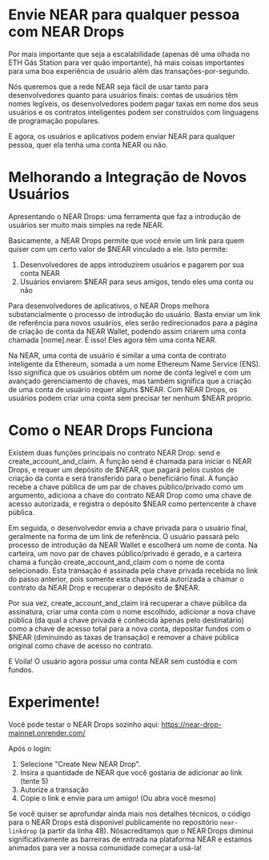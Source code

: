 # Envie NEAR para qualquer pessoa com NEAR Drops

Por mais importante que seja a escalabilidade (apenas dê uma olhada no ETH Gás Station para ver quão importante), há mais coisas importantes para uma boa experiência de usuário além das transações-por-segundo.

Nós queremos que a rede NEAR seja fácil de usar tanto para desenvolvedores quanto para usuários finais: contas de usuários têm nomes legíveis, os desenvolvedores podem pagar taxas em nome dos seus usuários e os contratos inteligentes podem ser construídos com linguagens de programação populares.

E agora, os usuários e aplicativos podem enviar NEAR para qualquer pessoa, quer ela tenha uma conta NEAR ou não.

# Melhorando a Integração de Novos Usuários

Apresentando o NEAR Drops: uma ferramenta que faz a introdução de usuários ser muito mais simples na rede NEAR.

Basicamente, a NEAR Drops permite que você envie um link para quem quiser com um certo valor de $NEAR vinculado a ele. Isto permite:

1. Desenvolvedores de apps introduzirem usuários e pagarem por sua conta NEAR
2. Usuários enviarem $NEAR para seus amigos, tendo eles uma conta ou não

Para desenvolvedores de aplicativos, o NEAR Drops melhora substancialmente o processo de introdução do usuário. Basta enviar um link de referência para novos usuários, eles serão redirecionados para a página de criação de conta da NEAR Wallet, podendo assim criarem uma conta chamada [nome].near. É isso! Eles agora têm uma conta NEAR.

Na NEAR, uma conta de usuário é similar a uma conta de contrato inteligente da Ethereum, somada a um nome Ethereum Name Service (ENS). Isso significa que os usuários obtêm um nome de conta legível e com um avançado gerenciamento de chaves, mas também significa que a criação de uma conta de usuário requer alguns $NEAR. Com NEAR Drops, os usuários podem criar uma conta sem precisar ter nenhum $NEAR próprio.

# Como o NEAR Drops Funciona

Existem duas funções principais no contrato NEAR Drop: send e create_account_and_claim. A função send é chamada para iniciar o NEAR Drops, e requer um depósito de $NEAR, que pagará pelos custos de criação da conta e será transferido para o beneficiário final. A função recebe a chave pública de um par de chaves público/privado como um argumento, adiciona a chave do contrato NEAR Drop como uma chave de acesso autorizada, e registra o depósito $NEAR como pertencente à chave pública.

Em seguida, o desenvolvedor envia a chave privada para o usuário final, geralmente na forma de um link de referência. O usuário passará pelo processo de introdução da NEAR Wallet e escolherá um nome de conta. Na carteira, um novo par de chaves público/privado é gerado, e a carteira chama a função create_account_and_claim com o nome de conta selecionado. Esta transação é assinada pela chave privada recebida no link do passo anterior, pois somente esta chave está autorizada a chamar o contrato da NEAR Drop e recuperar o depósito de $NEAR.

Por sua vez, create_account_and_claim irá recuperar a chave pública da assinatura, criar uma conta com o nome escolhido, adicionar a nova chave pública (da qual a chave privada é conhecida apenas pelo destinatário) como a chave de acesso total para a nova conta, depositar fundos com o $NEAR (diminuindo as taxas de transação) e remover a chave pública original como chave de acesso no contrato.

E Voila! O usuário agora possui uma conta NEAR sem custódia e com fundos.

# Experimente!

Você pode testar o NEAR Drops sozinho aqui: https://near-drop-mainnet.onrender.com/

Após o login:

1. Selecione "Create New NEAR Drop".
2. Insira a quantidade de NEAR que você gostaria de adicionar ao link (tente 5)
3. Autorize a transação
4. Copie o link e envie para um amigo! (Ou abra você mesmo)

Se você quiser se aprofundar ainda mais nos detalhes técnicos, o código para o NEAR Drops está disponível publicamente no repositório `near-linkdrop` (a partir da linha 48). Nósacreditamos que o NEAR Drops diminui significativamente as barreiras de entrada na plataforma NEAR e estamos animados para ver a nossa comunidade começar a usá-la!
